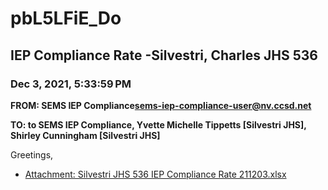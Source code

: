 # pbL5LFiE_Do
## IEP Compliance Rate -Silvestri, Charles JHS 536
### Dec 3, 2021, 5:33:59 PM
**FROM: SEMS IEP Compliance<sems-iep-compliance-user@nv.ccsd.net>**

**TO: to SEMS IEP Compliance, Yvette Michelle Tippetts [Silvestri JHS], Shirley Cunningham [Silvestri JHS]**


Greetings,  





* [Attachment: Silvestri JHS 536 IEP Compliance Rate 211203.xlsx](pbL5LFiE_Do-attachment-1.xlsx)
